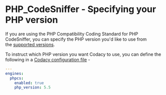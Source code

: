 # PHP_CodeSniffer - Specifying your PHP version

If you are using the PHP Compatibility Coding Standard for PHP CodeSniffer, you can specify the PHP version you'd like to use from the [supported versions](https://github.com/wimg/PHPCompatibility#sniffing-your-code-for-compatibility-with-specific-php-versions).

To instruct which PHP version you want Codacy to use, you can define the following in a [Codacy configuration file](/hc/en-us/articles/115002130625-Codacy-Configuration-File) -

```yaml
---
engines:
  phpcs:
    enabled: true
    php_version: 5.5
```
